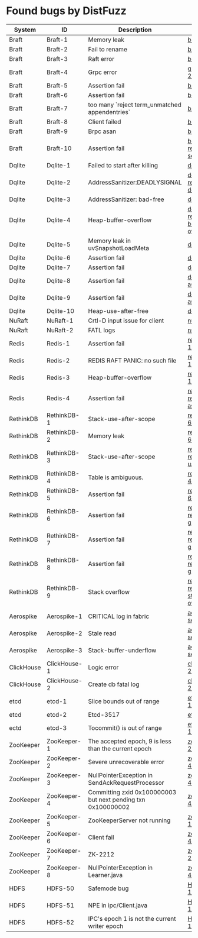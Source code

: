# Found bugs by DistFuzz

<style>
table th:first-of-type {
    width: 10%;
}
table th:nth-of-type(2) {
    width: 10%;
}
table th:nth-of-type(3) {
    width: 50%;
}
table th:nth-of-type(4) {
    width: 30%;
}
</style>

| System     | ID           | Description                                                  | URL                                                                                         | Checker      | Confirmed? | Fixed? |
| ---------- | ------------ | ------------------------------------------------------------ | ------------------------------------------------------------------------------------------- | ------------ | ---------- | ------ |
| Braft      | Braft-1      | Memory leak                                                  | [braft-268](https://github.com/baidu/braft/issues/268)                                      | ASan         | Yes        |        |
| Braft      | Braft-2      | Fail to rename                                               | [braft-272](https://github.com/baidu/braft/issues/272)                                      | Log          | Yes        | Yes    |
| Braft      | Braft-3      | Raft error                                                   | [braft-273](https://github.com/baidu/braft/issues/273)                                      | Log          |            |        |
| Braft      | Braft-4      | Grpc error                                                   | [grpc-20418](https://github.com/grpc/grpc/issues/20418)                                     | Availability | Yes        |        |
| Braft      | Braft-5      | Assertion fail                                               | [braft-279](https://github.com/baidu/braft/issues/279)                                      | Crash        |            |        |
| Braft      | Braft-6      | Assertion fail                                               | [braft-280](https://github.com/baidu/braft/issues/280)                                      | Crash        |            |        |
| Braft      | Braft-7      | too many \`reject term_unmatched appendentries\`             | [braft-330](https://github.com/baidu/braft/issues/330)                                      | Availability | Yes        |        |
| Braft      | Braft-8      | Client failed                                                | [braft-338](https://github.com/baidu/braft/issues/338)                                      | Availability | Yes        |        |
| Braft      | Braft-9      | Brpc asan                                                    | [brpc-1624](https://github.com/apache/brpc/issues/1624)                                     | ASan         |            |        |
| Braft      | Braft-10     | Assertion fail                                               | [braft-report-segv](braft_test/report.md#segv)                                              | Log          |            |        |
| Dqlite     | Dqlite-1     | Failed to start after killing                                | [dqlite-199](https://github.com/canonical/raft/issues/199)                                  | Crash        | Yes        | Yes    |
| Dqlite     | Dqlite-2     | AddressSanitizer:DEADLYSIGNAL                                | [dqlite-report-deadsignal](c-raft_test/report.md#addresssanitizerdeadlysignal)              | ASan         |            |        |
| Dqlite     | Dqlite-3     | AddressSanitizer: bad-free                                   | [dqlite-219](https://github.com/canonical/raft/issues/219)                                  | ASan         | Yes        | Yes    |
| Dqlite     | Dqlite-4     | Heap-buffer-overflow                                         | [dqlite-report-buffer-overflow](c-raft_test/report.md#heap-buffer-overflow)                 | ASan         |            |        |
| Dqlite     | Dqlite-5     | Memory leak in uvSnapshotLoadMeta                            | [dqlite-249](https://github.com/canonical/raft/pull/249)                                    | ASan         | Yes        | Yes    |
| Dqlite     | Dqlite-6     | Assertion fail                                               | [dqlite-355](https://github.com/canonical/raft/issues/355)                                  | Crash        | Yes        | Yes    |
| Dqlite     | Dqlite-7     | Assertion fail                                               | [dqlite-386](https://github.com/canonical/raft/issues/386)                                  | Crash        | Yes        |        |
| Dqlite     | Dqlite-8     | Assertion fail                                               | [dqlite-assertion3](c-raft_test/report.md#assertion-request-argsn_entries--n)               | Crash        |            |        |
| Dqlite     | Dqlite-9     | Assertion fail                                               | [dqlite-assertion4](c-raft_test/report.md#assertion-t-readlen--0-failed)                    | Crash        |            |        |
| Dqlite     | Dqlite-10    | Heap-use-after-free                                          | [dqlite-669](https://github.com/canonical/dqlite/pull/669)                                  | Crash        | Yes        | Yes    |
| NuRaft     | NuRaft-1     | Crtl-D input issue for client                                | [nuraft-211](https://github.com/eBay/NuRaft/pull/211)                                       | Availability | Yes        | Yes    |
| NuRaft     | NuRaft-2     | FATL logs                                                    | [nuraft-271](https://github.com/eBay/NuRaft/issues/271)                                     | Crash        |            |        |
| Redis      | Redis-1      | Assertion fail                                               | [redisraft-104](https://github.com/RedisLabs/redisraft/issues/104)                          | Crash        | Yes        |        |
| Redis      | Redis-2      | REDIS RAFT PANIC: no such file                               | [redisraft-107](https://github.com/RedisLabs/redisraft/issues/107)                          | Crash        |            |        |
| Redis      | Redis-3      | Heap-buffer-overflow                                         | [redisraft-165](https://github.com/RedisLabs/redisraft/pull/165)                            | ASan         | Yes        | Yes    |
| Redis      | Redis-4      | Assertion fail                                               | [redisraft-report-assertion](redisraft_test/report.md#assertion-failed)                     | Crash        |            |        |
| RethinkDB  | RethinkDB-1  | Stack-use-after-scope                                        | [rethinkdb-6956](https://github.com/rethinkdb/rethinkdb/issues/6956)                        | ASan         | Yes        |        |
| RethinkDB  | RethinkDB-2  | Memory leak                                                  | [rethinkdb-6956](https://github.com/rethinkdb/rethinkdb/issues/6956)                        | ASan         | Yes        |        |
| RethinkDB  | RethinkDB-3  | Stack-use-after-scope                                        | [rethinkdb-report-uas1](rethinkdb_test/report.md#stack-use-after-scope-1)                   | ASan         |            |        |
| RethinkDB  | RethinkDB-4  | Table is ambiguous.                                          | [rethinkdb-4521](https://github.com/rethinkdb/rethinkdb/issues/4521)                        | Availability | Yes        |        |
| RethinkDB  | RethinkDB-5  | Assertion fail                                               | [rethinkdb-6961](https://github.com/rethinkdb/rethinkdb/issues/6961)                        | Crash        | Yes        |        |
| RethinkDB  | RethinkDB-6  | Assertion fail                                               | [rethinkdb-report-guarantee2](rethinkdb_test/report.md#grarantee-failed)                    | Crash        |            |
| RethinkDB  | RethinkDB-7  | Assertion fail                                               | [rethinkdb-report-guarantee3](rethinkdb_test/report.md#guarantee-failed-it-second--nullptr) | Log          |            |        |
| RethinkDB  | RethinkDB-8  | Assertion fail                                               | [rethinkdb-report-guarantee4](rethinkdb_test/report.md#guarantee-failed-peeripssize--0)     | Log          |            |        |
| RethinkDB  | RethinkDB-9  | Stack overflow                                               | [rethinkdb-report-stack-overflow](rethinkdb_test/report.md#stack-overflow)                  | ASan         |            |        |
| Aerospike  | Aerospike-1  | CRITICAL log in fabric                                       | [aerospike-server-27](https://github.com/aerospike/aerospike-server/issues/27)              | Crash        | Yes        |        |
| Aerospike  | Aerospike-2  | Stale read                                                   | [aerospike-server-30](https://github.com/aerospike/aerospike-server/issues/30)              | Linear       | Yes        |        |
| Aerospike  | Aerospike-3  | Stack-buffer-underflow                                       | [aerospike-server-33](https://github.com/aerospike/aerospike-server/issues/33)              | ASan         | Yes        |        |
| ClickHouse | ClickHouse-1 | Logic error                                                  | [clickhouse-26015](https://github.com/ClickHouse/ClickHouse/issues/26015)                   | Crash        | Yes        |        |
| ClickHouse | ClickHouse-2 | Create db fatal log                                          | [clickhouse-29255](https://github.com/ClickHouse/ClickHouse/issues/29255)                   | Crash        |            |        |
| etcd       | etcd-1       | Slice bounds out of range                                    | [etcd-13493](https://github.com/etcd-io/etcd/issues/13493)                                  | Crash        |            |        |
| etcd       | etcd-2       | Etcd-3517                                                    | [etcd-3517](https://github.com/etcd-io/etcd/issues/3517)                                    | Availability | Yes        | Yes    |
| ectd       | etcd-3       | Tocommit() is out of range                                   | [etcd-13493](https://github.com/etcd-io/etcd/issues/13493)                                  | Crash        | Yes        | Yes    |
| ZooKeeper  | ZooKeeper-1  | The accepted epoch, 9 is less than the current epoch         | [zookeeper-2307](https://issues.apache.org/jira/browse/ZOOKEEPER-2307)                      | Crash        | Yes        | Yes    |
| ZooKeeper  | ZooKeeper-2  | Severe unrecoverable error                                   | [zookeeper-4408](https://issues.apache.org/jira/browse/ZOOKEEPER-4408)                      | Crash        |            |        |
| ZooKeeper  | ZooKeeper-3  | NullPointerException in SendAckRequestProcessor              | [zookeeper-4409](https://issues.apache.org/jira/browse/ZOOKEEPER-4409)                      | Crash        | Yes        | Yes    |
| ZooKeeper  | ZooKeeper-4  | Committing zxid 0x100000003 but next pending txn 0x100000002 | [zookeeper-4418](https://issues.apache.org/jira/browse/ZOOKEEPER-4418)                      | Crash        |            |        |
| ZooKeeper  | ZooKeeper-5  | ZooKeeperServer not running                                  | [zookeeper-1770](https://github.com/apache/zookeeper/pull/1770)                             | Availability | Yes        | Yes    |
| ZooKeeper  | ZooKeeper-6  | Client fail                                                  | [zookeeper-4410](https://issues.apache.org/jira/browse/ZOOKEEPER-4410)                      | Availability | Yes        |        |
| ZooKeeper  | ZooKeeper-7  | ZK-2212                                                      | [zookeeper-2212](https://issues.apache.org/jira/browse/ZOOKEEPER-2212)                      | Availability | Yes        | Yes    |
| ZooKeeper  | ZooKeeper-8  | NullPointerException in Learner.java                         | [zookeeper-4394](https://github.com/apache/zookeeper/pull/2152)                             | Crash        | Yes        | Yes    |
| HDFS       | HDFS-50      | Safemode bug                                                 | [HDFS-16508](https://issues.apache.org/jira/browse/HDFS-16508)                              | Log          | Yes        |        |
| HDFS       | HDFS-51      | NPE in ipc/Client.java                                       | [HDFS-17562](https://issues.apache.org/jira/browse/HDFS-17562)                              | Crash        |            |        |
| HDFS       | HDFS-52      | IPC's epoch 1 is not the current writer epoch                | [HDFS-17563](https://issues.apache.org/jira/browse/HDFS-17563)                              | Crash        |            |        |
